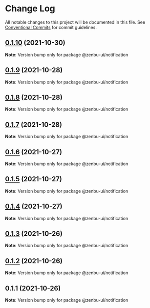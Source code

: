 # Change Log

All notable changes to this project will be documented in this file.
See [Conventional Commits](https://conventionalcommits.org) for commit guidelines.

## [0.1.10](https://github.com/KodepandaID/zenbu-ui/compare/@zenbu-ui/notification@0.1.9...@zenbu-ui/notification@0.1.10) (2021-10-30)

**Note:** Version bump only for package @zenbu-ui/notification





## [0.1.9](https://github.com/KodepandaID/zenbu-ui/compare/@zenbu-ui/notification@0.1.8...@zenbu-ui/notification@0.1.9) (2021-10-28)

**Note:** Version bump only for package @zenbu-ui/notification





## [0.1.8](https://github.com/KodepandaID/zenbu-ui/compare/@zenbu-ui/notification@0.1.7...@zenbu-ui/notification@0.1.8) (2021-10-28)

**Note:** Version bump only for package @zenbu-ui/notification





## [0.1.7](https://github.com/KodepandaID/zenbu-ui/compare/@zenbu-ui/notification@0.1.6...@zenbu-ui/notification@0.1.7) (2021-10-28)

**Note:** Version bump only for package @zenbu-ui/notification





## [0.1.6](https://github.com/KodepandaID/zenbu-ui/compare/@zenbu-ui/notification@0.1.5...@zenbu-ui/notification@0.1.6) (2021-10-27)

**Note:** Version bump only for package @zenbu-ui/notification





## [0.1.5](https://github.com/KodepandaID/zenbu-ui/compare/@zenbu-ui/notification@0.1.4...@zenbu-ui/notification@0.1.5) (2021-10-27)

**Note:** Version bump only for package @zenbu-ui/notification





## [0.1.4](https://github.com/KodepandaID/zenbu-ui/compare/@zenbu-ui/notification@0.1.3...@zenbu-ui/notification@0.1.4) (2021-10-27)

**Note:** Version bump only for package @zenbu-ui/notification





## [0.1.3](https://github.com/KodepandaID/zenbu-ui/compare/@zenbu-ui/notification@0.1.2...@zenbu-ui/notification@0.1.3) (2021-10-26)

**Note:** Version bump only for package @zenbu-ui/notification





## [0.1.2](https://github.com/KodepandaID/zenbu-ui/compare/@zenbu-ui/notification@0.1.1...@zenbu-ui/notification@0.1.2) (2021-10-26)

**Note:** Version bump only for package @zenbu-ui/notification





## 0.1.1 (2021-10-26)

**Note:** Version bump only for package @zenbu-ui/notification
